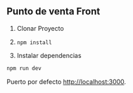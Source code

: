 ## Punto de venta Front

1. Clonar Proyecto
2. ``npm install``

3. Instalar dependencias
```bash
npm run dev
```

Puerto por defecto [http://localhost:3000](http://localhost:3000).